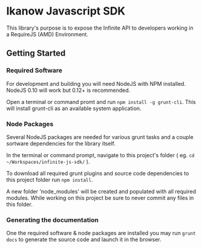# Ikanow Javascript SDK

This library's purpose is to expose the Infinite API to developers working in a RequireJS (AMD) Environment.

## Getting Started

### Required Software

For development and building you will need NodeJS with NPM installed. NodeJS 0.10 will work but 0.12+ is recommended.

Open a terminal or command promt and run `npm install -g grunt-cli`. This will install grunt-cli as an available system application.

### Node Packages

Several NodeJS packages are needed for various grunt tasks and a couple sortware dependencies for the library itself.

In the terminal or command prompt, navigate to this project's folder ( eg. `cd ~/Workspaces/infinite-js-sdk/` ). 

To download all required grunt plugins and source code dependencies to this project folder run `npm install`.

A new folder 'node_modules' will be created and populated with all required modules. While working on this project be sure
to never commit any files in this folder.

### Generating the documentation

One the required software & node packages are installed you may run `grunt docs` to generate the source code and launch it in the browser.

